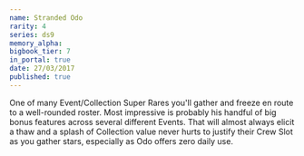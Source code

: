 ```yaml
---
name: Stranded Odo
rarity: 4
series: ds9
memory_alpha:
bigbook_tier: 7
in_portal: true
date: 27/03/2017
published: true
---
```


One of many Event/Collection Super Rares you'll gather and freeze en route to a well-rounded roster. Most impressive is probably his handful of big bonus features across several different Events. That will almost always elicit a thaw and a splash of Collection value never hurts to justify their Crew Slot as you gather stars, especially as Odo offers zero daily use.
